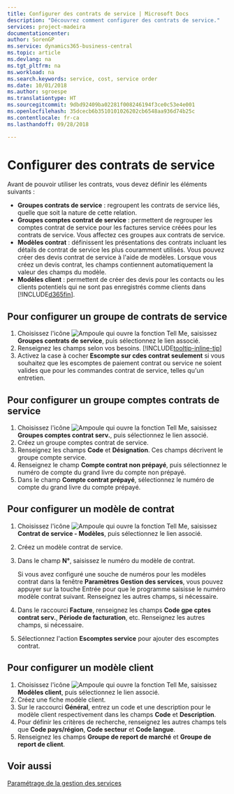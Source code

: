 ```yaml
---
title: Configurer des contrats de service | Microsoft Docs
description: "Découvrez comment configurer des contrats de service."
services: project-madeira
documentationcenter: 
author: SorenGP
ms.service: dynamics365-business-central
ms.topic: article
ms.devlang: na
ms.tgt_pltfrm: na
ms.workload: na
ms.search.keywords: service, cost, service order
ms.date: 10/01/2018
ms.author: sgroespe
ms.translationtype: HT
ms.sourcegitcommit: 9dbd92409ba02281f008246194f3ce0c53e4e001
ms.openlocfilehash: 35dcecb6b3510101026202cb6548aa936d74b25c
ms.contentlocale: fr-ca
ms.lasthandoff: 09/28/2018

---
```


# <a name="set-up-service-contracts"></a>Configurer des contrats de service
Avant de pouvoir utiliser les contrats, vous devez définir les éléments suivants : 

* **Groupes contrats de service** : regroupent les contrats de service liés, quelle que soit la nature de cette relation.
* **Groupes comptes contrat de service** : permettent de regrouper les comptes contrat de service pour les factures service créées pour les contrats de service. Vous affectez ces groupes aux contrats de service.  
* **Modèles contrat** : définissent les présentations des contrats incluant les détails de contrat de service les plus couramment utilisés. Vous pouvez créer des devis contrat de service à l'aide de modèles. Lorsque vous créez un devis contrat, les champs contiennent automatiquement la valeur des champs du modèle.
* **Modèles client** : permettent de créer des devis pour les contacts ou les clients potentiels qui ne sont pas enregistrés comme clients dans [!INCLUDE[d365fin](includes/d365fin_md.md)].  

## <a name="to-set-up-a-service-contract-group"></a>Pour configurer un groupe de contrats de service  
1. Choisissez l'icône ![Ampoule qui ouvre la fonction Tell Me](media/ui-search/search_small.png "Dites-moi ce que vous voulez faire"), saisissez **Groupes contrats de service**, puis sélectionnez le lien associé.  
2. Renseignez les champs selon vos besoins. [!INCLUDE[tooltip-inline-tip](includes/tooltip-inline-tip_md.md)]
3. Activez la case à cocher **Escompte sur cdes contrat seulement** si vous souhaitez que les escomptes de paiement contrat ou service ne soient valides que pour les commandes contrat de service, telles qu'un entretien.  

## <a name="to-set-up-a-service-contract-account-group"></a>Pour configurer un groupe comptes contrats de service  
1. Choisissez l'icône ![Ampoule qui ouvre la fonction Tell Me](media/ui-search/search_small.png "Dites-moi ce que vous voulez faire"), saisissez **Groupes comptes contrat serv.**, puis sélectionnez le lien associé.  
2. Créez un groupe comptes contrat de service.   
3. Renseignez les champs **Code** et **Désignation**. Ces champs décrivent le groupe compte service.  
4. Renseignez le champ **Compte contrat non prépayé**, puis sélectionnez le numéro de compte du grand livre du compte non prépayé.  
5. Dans le champ **Compte contrat prépayé**, sélectionnez le numéro de compte du grand livre du compte prépayé.  

## <a name="to-set-up-a-contract-template"></a>Pour configurer un modèle de contrat  
1. Choisissez l'icône ![Ampoule qui ouvre la fonction Tell Me](media/ui-search/search_small.png "Dites-moi ce que vous voulez faire"), saisissez **Contrat de service - Modèles**, puis sélectionnez le lien associé.  
2. Créez un modèle contrat de service.  
3. Dans le champ **N°**, saisissez le numéro du modèle de contrat.  
  
     Si vous avez configuré une souche de numéros pour les modèles contrat dans la fenêtre **Paramètres Gestion des services**, vous pouvez appuyer sur la touche Entrée pour que le programme saisisse le numéro modèle contrat suivant. Renseignez les autres champs, si nécessaire.  
  
4. Dans le raccourci **Facture**, renseignez les champs **Code gpe cptes contrat serv.**, **Période de facturation**, etc. Renseignez les autres champs, si nécessaire.  
5. Sélectionnez l'action **Escomptes service** pour ajouter des escomptes contrat.  

## <a name="to-set-up-a-customer-template"></a>Pour configurer un modèle client  
1. Choisissez l'icône ![Ampoule qui ouvre la fonction Tell Me](media/ui-search/search_small.png "Dites-moi ce que vous voulez faire"), saisissez **Modèles client**, puis sélectionnez le lien associé.  
2. Créez une fiche modèle client.  
3. Sur le raccourci **Général**, entrez un code et une description pour le modèle client respectivement dans les champs **Code** et **Description**. 
4. Pour définir les critères de recherche, renseignez les autres champs tels que **Code pays/région**, **Code secteur** et **Code langue**.  
5. Renseignez les champs **Groupe de report de marché** et **Groupe de report de client**.  

## <a name="see-also"></a>Voir aussi
[Paramétrage de la gestion des services](service-setup-service.md)
